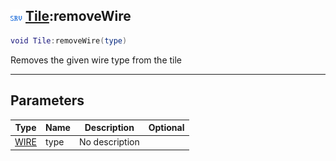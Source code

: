 ## ![server](../../.gitbook/assets/server.png) [Tile](https://iaswiki.rawr.dev/readme/tile):removeWire

```lua
void Tile:removeWire(type)
```

Removes the given wire type from the tile

------
## Parameters

| Type   | Name | Description | Optional |
| ------ | ---- | ----------- | -------: |
| [WIRE](https://iaswiki.rawr.dev/readme/wire) | type | No description |  |

